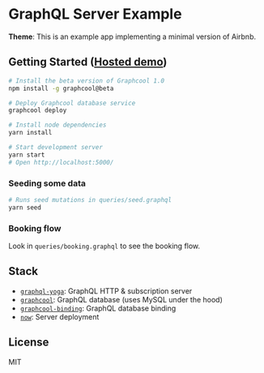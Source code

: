 # GraphQL Server Example

**Theme**: This is an example app implementing a minimal version of Airbnb.

## Getting Started ([Hosted demo](https://airbnb.now.sh))

```sh
# Install the beta version of Graphcool 1.0
npm install -g graphcool@beta

# Deploy Graphcool database service
graphcool deploy

# Install node dependencies
yarn install

# Start development server
yarn start
# Open http://localhost:5000/
```

### Seeding some data

```sh
# Runs seed mutations in queries/seed.graphql
yarn seed
```

### Booking flow
Look in `queries/booking.graphql` to see the booking flow.

## Stack

* [`graphql-yoga`](https://github.com/graphcool/graphql-yoga): GraphQL HTTP & subscription server
* [`graphcool`](https://github.com/graphcool/framework): GraphQL database (uses MySQL under the hood)
* [`graphcool-binding`](https://github.com/graphcool/graphcool-binding): GraphQL database binding
* [`now`](https://zeit.co/now): Server deployment

## License
MIT

